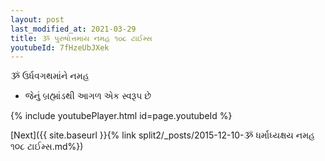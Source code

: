 ```yaml
---
layout: post
last_modified_at: 2021-03-29
title: ૐ પુરુષોત્તમાય નમહ ૧૦૮ ટાઈમ્સ
youtubeId: 7fHzeUbJXek
---
```

 
 
 ૐ ઉર્ધવગથમાંને નમહ  
 
 -  જેનું બ્રહ્માંડથી આગળ એક સ્વરૂપ છે 
 
  
 
  
 
 
 
 
 
 


{% include youtubePlayer.html id=page.youtubeId %}
 
[Next]({{ site.baseurl }}{% link  split2/_posts/2015-12-10-ૐ ધર્માધ્યક્ષય નમહ ૧૦૮ ટાઈમ્સ.md%})
 
